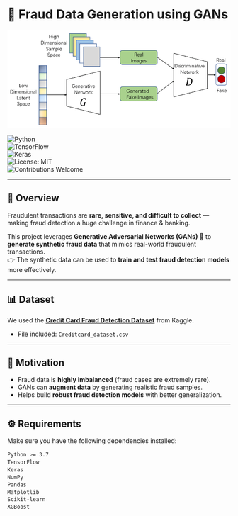# 🚨 Fraud Data Generation using GANs  
![GAN Illustration](gan.png)

![Python](https://img.shields.io/badge/Python-3.7+-blue?logo=python)  
![TensorFlow](https://img.shields.io/badge/TensorFlow-2.x-orange?logo=tensorflow)  
![Keras](https://img.shields.io/badge/Keras-Deep%20Learning-red?logo=keras)  
![License: MIT](https://img.shields.io/badge/License-MIT-green.svg)  
![Contributions Welcome](https://img.shields.io/badge/Contributions-Welcome-brightgreen.svg)

---

## 📖 Overview  
Fraudulent transactions are **rare, sensitive, and difficult to collect** — making fraud detection a huge challenge in finance & banking.  

This project leverages **Generative Adversarial Networks (GANs)** 🤖 to **generate synthetic fraud data** that mimics real-world fraudulent transactions.  
👉 The synthetic data can be used to **train and test fraud detection models** more effectively.  

---

## 📊 Dataset  
We used the **[Credit Card Fraud Detection Dataset](https://www.kaggle.com/datasets/sowmyakuruba/credit-card-fraud-detection/data)** from Kaggle.  
- File included: `Creditcard_dataset.csv`  

---

## 🎯 Motivation  
- Fraud data is **highly imbalanced** (fraud cases are extremely rare).  
- GANs can **augment data** by generating realistic fraud samples.  
- Helps build **robust fraud detection models** with better generalization.  

---

## ⚙️ Requirements  
Make sure you have the following dependencies installed:  

```bash
Python >= 3.7
TensorFlow
Keras
NumPy
Pandas
Matplotlib
Scikit-learn
XGBoost
